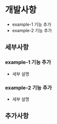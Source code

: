 # 개발사항

- example-1 기능 추가
- example-2 기능 추가

## 세부사항

### example-1 기능 추가

- 세부 설명

### example-2 기능 추가

- 세부 설명

## 추가사항